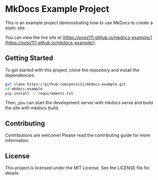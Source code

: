 # MkDocs Example Project

This is an example project demonstrating how to use MkDocs to create a static site.

You can view the live site at [https://poss111.github.io/mkdocs-example/](https://poss111.github.io/mkdocs-example/).

## Getting Started

To get started with this project, clone the repository and install the dependencies.

```bash
git clone https://github.com/poss111/mkdocs-example.git
cd mkdocs-example
pip install -r requirements.txt
```

Then, you can start the development server with mkdocs serve and build the site with mkdocs build.

## Contributing

Contributions are welcome! Please read the contributing guide for more information.

## License

This project is licensed under the MIT License. See the LICENSE file for details.
